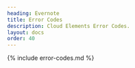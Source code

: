 ```yaml
---
heading: Evernote
title: Error Codes
description: Cloud Elements Error Codes.
layout: docs
order: 40
---
```


{% include error-codes.md %}
